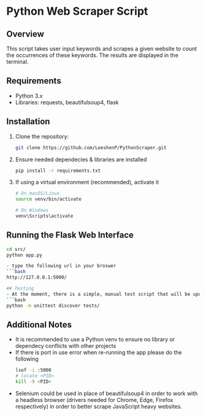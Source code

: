 # Python Web Scraper Script

## Overview
This script takes user input keywords and scrapes a given website to count the occurrences of these keywords. The results are displayed in the terminal.

## Requirements
- Python 3.x
- Libraries: requests, beautifulsoup4, flask

## Installation

1. Clone the repository:
   ```bash
   git clone https://github.com/LeeshenP/PythonScraper.git

2. Ensure needed dependecies & libraries are installed
   ```bash
   pip install -r requirements.txt

3. If using a virtual environment (recommended), activate it
   ```bash
   # On macOS/Linux
   source venv/bin/activate

   # On Windows
   venv\Scripts\activate

## Running the Flask Web Interface
   ```bash
   cd src/
   python app.py

- type the following url in your broswer
   ```bash
   http://127.0.0.1:5000/

## Testing
- At the moment, there is a simple, manual test script that will be updated periodically to test:
   ```bash
   python -m unittest discover tests/
```
## Additional Notes
- It is recommended to use a Python venv to ensure no library or dependecy conflicts with other projects
- If there is port in use error when re-running the app please do the following
   ```bash
   lsof -i :5000
   # locate <PID>
   kill -9 <PID>
- Selenium could be used in place of beautifulsoup4 in order to work with a headless browser (drivers needed for Chrome, Edge, Firefox respectively)
  in order to better scrape JavaScript heavy websites.
